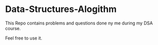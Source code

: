 # Data-Structures-Alogithm

This Repo contains problems and questions done ny me during my DSA course.

Feel free to use it.
